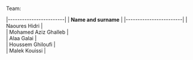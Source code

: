 Team:

|------------------------| 
| **Name and surname**      |
|------------------------|
| Naoures Hidri          |   
| Mohamed Aziz Ghalleb   |  
| Alaa Galai             |   
| Houssem Ghiloufi       |   
| Malek Kouissi          | 